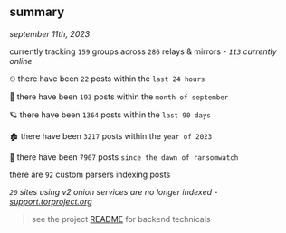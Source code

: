 
## summary
_september 11th, 2023_

currently tracking `159` groups across `286` relays & mirrors - _`113` currently online_

⏲ there have been `22` posts within the `last 24 hours`

🦈 there have been `193` posts within the `month of september`

🪐 there have been `1364` posts within the `last 90 days`

🏚 there have been `3217` posts within the `year of 2023`

🦕 there have been `7907` posts `since the dawn of ransomwatch`

there are `92` custom parsers indexing posts

_`20` sites using v2 onion services are no longer indexed - [support.torproject.org](https://support.torproject.org/onionservices/v2-deprecation/)_

> see the project [README](https://github.com/joshhighet/ransomwatch#ransomwatch--) for backend technicals
